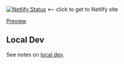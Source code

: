 [![Netlify Status](https://api.netlify.com/api/v1/badges/ef0441b4-e316-47ea-9961-e769a5c4407e/deploy-status)](https://app.netlify.com/sites/wai-evaluation-tools-list/deploys)  <-- click to get to Netlify site

[Preview](https://wai-course-list.netlify.app/teach-advocate/course-list/)

## Local Dev

See notes on [local dev](https://github.com/w3c/wai-interactive-lists/blob/main/README.md).

